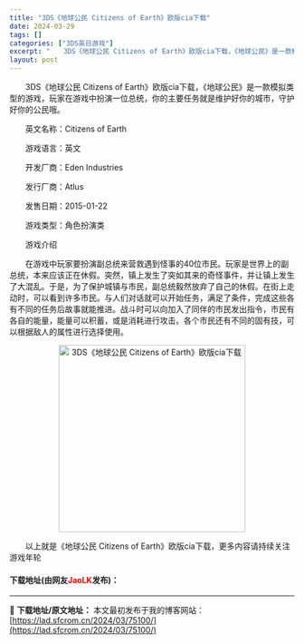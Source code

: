 ```yaml
---
title: "3DS《地球公民 Citizens of Earth》欧版cia下载"
date: 2024-03-29
tags: []
categories: ["3DS英日游戏"]
excerpt: "　　3DS《地球公民 Citizens of Earth》欧版cia下载，《地球公民》是一款模拟类型的游戏，玩家在游戏中扮演一位总统，你的主要任务就是维护好你的城市，守护好你的公民哦。 　　英文名称：Citizens of Earth 　　游戏语言：英文 　　开发厂商：Eden Industries&hellip;"
layout: post
---
```


 <p>　　3DS《地球公民 Citizens of Earth》欧版cia下载，《地球公民》是一款模拟类型的游戏，玩家在游戏中扮演一位总统，你的主要任务就是维护好你的城市，守护好你的公民哦。</p> <p>　　英文名称：Citizens of Earth</p> <p>　　游戏语言：英文</p> <p>　　开发厂商：Eden Industries</p> <p>　　发行厂商：Atlus</p> <p>　　发售日期：2015-01-22</p> <p>　　游戏类型：角色扮演类</p> <p>　　游戏介绍</p> <p>　　在游戏中玩家要扮演副总统来营救遇到怪事的40位市民。玩家是世界上的副总统，本来应该正在休假。突然，镇上发生了突如其来的奇怪事件，并让镇上发生了大混乱。于是，为了保护城镇与市民，副总统毅然放弃了自己的休假。在街上走动时，可以看到许多市民。与人们对话就可以开始任务，满足了条件，完成这些各有不同的任务后故事就能推进。战斗时可以向加入了同伴的市民发出指令，市民有各自的能量，能量可以积蓄，或是消耗进行攻击。各个市民还有不同的固有技，可以根据敌人的属性进行选择使用。</p> <p align="center"><img align="" border="0" src="https://lad.sfcrom.cn/wp-content/uploads/2024/03/20240329_66063418061f6.jpg" width="330" alt="3DS《地球公民 Citizens of Earth》欧版cia下载" /></p> <p>　　以上就是《地球公民 Citizens of Earth》欧版cia下载，更多内容请持续关注游戏年轮</p> <p><h4>下载地址(由网友<font color="red">JaoLK</font>发布)：</h4></p> 

---
📖 **下载地址/原文地址：** 本文最初发布于我的博客网站：[https://lad.sfcrom.cn/2024/03/75100/](https://lad.sfcrom.cn/2024/03/75100/)
